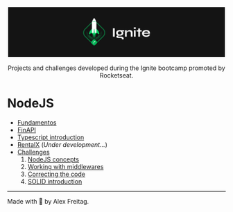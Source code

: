 <div align="center">
  <img alt="GoStack" width="500px" src=".github/images/ignite-logo.png"  />
</div>

<p align="center">Projects and challenges developed during the Ignite bootcamp promoted by Rocketseat.</p>

# NodeJS
 - [Fundamentos](https://github.com/alexxfreitag/bootcamp-ignite/tree/main/nodejs/01-nodejs-fundamentals)
 - [FinAPI](https://github.com/alexxfreitag/bootcamp-ignite/tree/main/nodejs/02-finapi)
 - [Typescript introduction](https://github.com/alexxfreitag/bootcamp-ignite/tree/main/nodejs/03-typescript-introduction)
 - [RentalX](https://github.com/alexxfreitag/bootcamp-ignite/tree/main/nodejs/04-rentalx) (_Under development..._)
 - [Challenges](https://github.com/alexxfreitag/bootcamp-ignite/tree/main/nodejs/challenges)
   1. [NodeJS concepts](https://github.com/alexxfreitag/bootcamp-ignite/tree/main/nodejs/challenges/01-nodejs-concepts)
   2. [Working with middlewares](https://github.com/alexxfreitag/bootcamp-ignite/tree/main/nodejs/challenges/02-working-with-middlewares)
   3. [Correcting the code](https://github.com/alexxfreitag/bootcamp-ignite/tree/main/nodejs/challenges/03-correcting-the-code)
   4. [SOLID introduction](https://github.com/alexxfreitag/bootcamp-ignite/tree/main/nodejs/challenges/04-solid-introduction)
 
---
Made with :purple_heart: by Alex Freitag.
